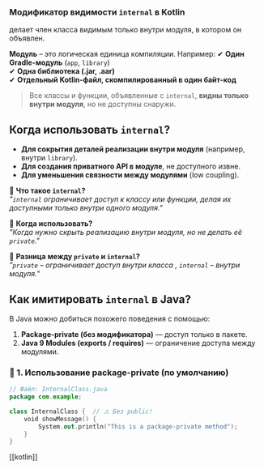 ### **Модификатор видимости `internal` в Kotlin**

делает член класса видимым только внутри модуля, в котором он объявлен.

**Модуль** – это логическая единица компиляции. Например: ✔ **Один Gradle-модуль** (`app`, `library`)  
✔ **Одна библиотека (.jar, .aar)**  
✔ **Отдельный Kotlin-файл, скомпилированный в один байт-код**

> Все классы и функции, объявленные с `internal`, **видны только внутри модуля**, но не доступны снаружи.

## **Когда использовать `internal`?**

- **Для сокрытия деталей реализации внутри модуля** (например, внутри `library`).
- **Для создания приватного API в модуле**, не доступного извне.
- **Для уменьшения связности между модулями** (low coupling).

📌 **Что такое `internal`?**  
_"`internal` ограничивает доступ к классу или функции, делая их доступными только внутри одного модуля."_

📌 **Когда использовать?**  
_"Когда нужно скрыть реализацию внутри модуля, но не делать её `private`."_

📌 **Разница между `private` и `internal`?**  
_"`private` – ограничивает доступ внутри класса , `internal` – внутри модуля."_

## **Как имитировать `internal` в Java?**

В Java можно добиться похожего поведения с помощью:

1. **Package-private (без модификатора)** — доступ только в пакете.
2. **Java 9 Modules (exports / requires)** — ограничение доступа между модулями.

### **📌 1. Использование package-private (по умолчанию)**
```kotlin
// Файл: InternalClass.java
package com.example;

class InternalClass {  // ⚠️ Без public!
    void showMessage() {
        System.out.println("This is a package-private method");
    }
}

```
[[kotlin]]